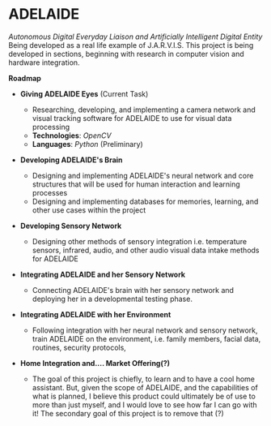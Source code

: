 # ADELAIDE
_Autonomous Digital Everyday Liaison and Artificially Intelligent Digital Entity_ 
Being developed as a real life example of J.A.R.V.I.S. This project is being developed in sections, beginning with research in computer vision and hardware integration. 

**Roadmap**

- **Giving ADELAIDE Eyes** (Current Task)
     - Researching, developing, and implementing a camera network and visual tracking software for ADELAIDE to use for visual data processing
     - **Technologies**: _OpenCV_
     - **Languages**: _Python_ (Preliminary)

- **Developing ADELAIDE's Brain**
     - Designing and implementing ADELAIDE's neural network and core structures that will be used for human interaction and learning processes
     - Designing and implementing databases for memories, learning, and other use cases within the project

- **Developing Sensory Network** 
     - Designing other methods of sensory integration i.e. temperature sensors, infrared, audio, and other audio visual data intake methods for ADELAIDE

- **Integrating ADELAIDE and her Sensory Network**
     - Connecting ADELAIDE's brain with her sensory network and deploying her in a developmental testing phase.

- **Integrating ADELAIDE with her Environment**
     - Following integration with her neural network and sensory network, train ADELAIDE on the environment, i.e. family members, facial data, routines, security protocols, 

- **Home Integration and.... Market Offering(?)**
     - The goal of this project is chiefly, to learn and to have a cool home assistant. But, given the scope of ADELAIDE, and the capabilities of what is planned, I believe this product could ultimately be of use to more than just myself, and I would love to see how far I can go with it! The secondary goal of this project is to remove that (?)
